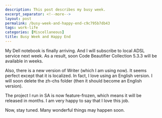 ```yaml
---
description: This post describes my busy week.
excerpt_separator: <!--more-->
layout: post
permalink: /busy-week-and-happy-end-c9c795b7db43
tags: work-life
categories: [Miscellaneous]
title: Busy Week and Happy End
---
```

My Dell notebook is finally arriving. And I will subscribe to local ADSL service next week. As a result, soon Code Beautifier Collection 5.3.3 will be available in weeks.

Also, there is a new version of Writer (which I am using now). It seems perfect except that it is localized. In fact, I love using an English version. I will soon delete the zh-chs folder (then it should become an English version).

The project I run in SA is now feature-frozen, which means it will be released in months. I am very happy to say that I love this job.

Now, stay tuned. Many wonderful things may happen soon.
<!--more-->
